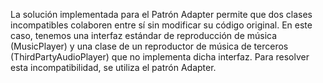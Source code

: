 La solución implementada para el Patrón Adapter 
permite que dos clases incompatibles colaboren 
entre sí sin modificar su código original. 
En este caso, tenemos una interfaz estándar de 
reproducción de música (MusicPlayer) y una clase
 de un reproductor de música de terceros (ThirdPartyAudioPlayer) que no 
implementa dicha interfaz. Para resolver esta incompatibilidad, se utiliza el patrón Adapter.